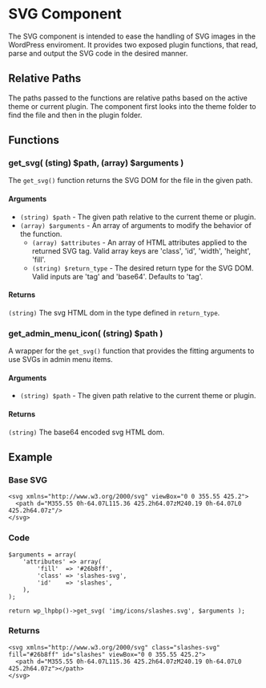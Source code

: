 # SVG Component
The SVG component is intended to ease the handling of SVG images in the WordPress
enviroment. It provides two exposed plugin functions, that read, parse and output
the SVG code in the desired manner.

## Relative Paths
The paths passed to the functions are relative paths based on the active theme or
current plugin. The component first looks into the theme folder to find the file
and then in the plugin folder.


## Functions

### get_svg( (sting) $path, (array) $arguments )
The `get_svg()` function returns the SVG DOM for the file in the given path.

#### Arguments
* `(string) $path` - The given path relative to the current theme or plugin.
* `(array) $arguments` - An array of arguments to modify the behavior of the function.
  - `(array) $attributes` - An array of HTML attributes applied to the returned SVG tag. Valid array keys are 'class', 'id', 'width', 'height', 'fill'.
  - `(string) $return_type` - The desired return type for the SVG DOM. Valid inputs are 'tag' and 'base64'. Defaults to 'tag'.

#### Returns
`(string)` The svg HTML dom in the type defined in `return_type`.

### get_admin_menu_icon( (string) $path )
A wrapper for the `get_svg()` function that provides the fitting arguments to use
SVGs in admin menu items.

#### Arguments
* `(string) $path` - The given path relative to the current theme or plugin.

#### Returns
`(string)` The base64 encoded svg HTML dom.

## Example
### Base SVG
```
<svg xmlns="http://www.w3.org/2000/svg" viewBox="0 0 355.55 425.2">
  <path d="M355.55 0h-64.07L115.36 425.2h64.07zM240.19 0h-64.07L0 425.2h64.07z"/>
</svg>
```

### Code
```
$arguments = array(
	'attributes' => array(
		'fill'  => '#26b8ff',
		'class' => 'slashes-svg',
		'id'    => 'slashes',
	),
);

return wp_lhpbp()->get_svg( 'img/icons/slashes.svg', $arguments );
```
### Returns
```
<svg xmlns="http://www.w3.org/2000/svg" class="slashes-svg" fill="#26b8ff" id="slashes" viewBox="0 0 355.55 425.2">
  <path d="M355.55 0h-64.07L115.36 425.2h64.07zM240.19 0h-64.07L0 425.2h64.07z"></path>
</svg>
```
